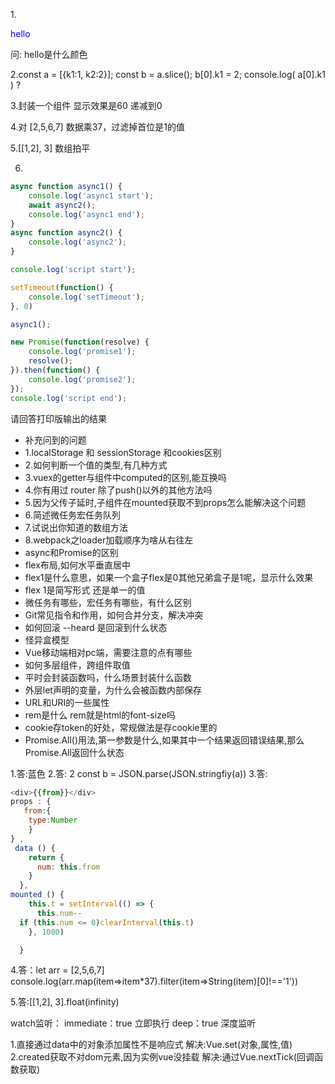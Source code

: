 1.<div class="b a"> hello </div>

<style>
  .a {
    color: red;
   }
   .b {
         color: blue;
  }
</style>
问: hello是什么颜色

2.const a = [{k1:1, k2:2}];
const b = a.slice();
b[0].k1 = 2;
console.log( a[0].k1 ) ?

3.封装一个组件 显示效果是60 递减到0 
<Timer from='60'><Timer>


4.对 [2,5,6,7] 数据乘37，过滤掉首位是1的值


5.[[1,2], 3] 数组拍平

6.

```js
async function async1() {
    console.log('async1 start');
    await async2();
    console.log('async1 end');
}
async function async2() {
    console.log('async2');
}

console.log('script start');

setTimeout(function() {
    console.log('setTimeout');
}, 0)

async1();

new Promise(function(resolve) {
    console.log('promise1');
    resolve();
}).then(function() {
    console.log('promise2');
});
console.log('script end');

```

请回答打印版输出的结果



- 补充问到的问题
- 1.localStorage 和 sessionStorage 和cookies区别 
-  2.如何判断一个值的类型,有几种方式
-  3.vuex的getter与组件中computed的区别,能互换吗
- 4.你有用过 router 除了push()以外的其他方法吗
- 5.因为父传子延时,子组件在mounted获取不到props怎么能解决这个问题
- 6.简述微任务宏任务队列
- 7.试说出你知道的数组方法
- 8.webpack之loader加载顺序为啥从右往左
- async和Promise的区别
- flex布局,如何水平垂直居中
- flex1是什么意思，如果一个盒子flex是0其他兄弟盒子是1呢，显示什么效果
- flex 1是简写形式 还是单一的值
- 微任务有哪些，宏任务有哪些，有什么区别
- Git常见指令和作用，如何合并分支，解决冲突
- 如何回滚   --heard 是回滚到什么状态
- 怪异盒模型
- Vue移动端相对pc端，需要注意的点有哪些
- 如何多层组件，跨组件取值
- 平时会封装函数吗，什么场景封装什么函数
- 外层let声明的变量，为什么会被函数内部保存
- URL和URI的一些属性
- rem是什么  rem就是html的font-size吗
- cookie存token的好处，常规做法是存cookie里的
- Promise.All()用法,第一参数是什么,如果其中一个结果返回错误结果,那么Promise.All返回什么状态







1.答:蓝色
2.答:  2  const b = JSON.parse(JSON.stringfiy(a))
3.答: 

```js
<div>{{from}}</div>
props : {
   from:{
    type:Number 
    }
} ,
 data () {
    return {
      num: this.from
    }
  },
mounted () {
    this.t = setInterval(() => {
      this.num--
  if (this.num <= 0)clearInterval(this.t)
    }, 1000)

  }

```



4.答：let arr = [2,5,6,7]
console.log(arr.map(item=>item*37).filter(item=>String(item)[0]!=='1'))

5.答:[[1,2], 3].float(infinity)

watch监听：
    immediate：true  立即执行
    deep：true  深度监听

1.直接通过data中的对象添加属性不是响应式
解决:Vue.set(对象,属性,值)
2.created获取不对dom元素,因为实例vue没挂载
解决:通过Vue.nextTick(回调函数获取)





